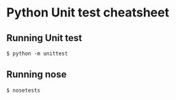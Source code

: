 # Python Unit test cheatsheet
## Running Unit test

    $ python -m unittest

## Running nose

    $ nosetests
